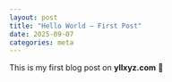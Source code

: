 ```yaml
---
layout: post
title: "Hello World — First Post"
date: 2025-09-07
categories: meta
---
```


This is my first blog post on **yllxyz.com** 🎉  